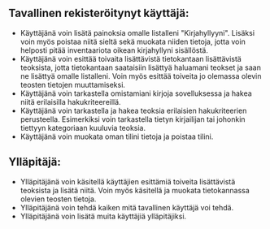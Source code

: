 ﻿## Tavallinen rekisteröitynyt käyttäjä:

  - Käyttäjänä voin lisätä painoksia omalle listalleni "Kirjahyllyyni". Lisäksi voin myös poistaa niitä sieltä
    sekä muokata niiden tietoja, jotta voin helposti pitää inventaariota oikean kirjahyllyni sisällöstä.
  - Käyttäjänä voin esittää toivaita lisättävistä tietokantaan lisättävistä teoksista, jotta tietokantaan 
    saataisiin lisättyä haluamani teokset ja saan ne lisättyä omalle listalleni. Voin myös esittää toiveita jo
    olemassa olevin teosten tietojen muuttamiseksi.
  - Käyttäjänä voin tarkastella omistamiani kirjoja sovelluksessa ja hakea niitä erilaisilla hakukriteereillä.
  - Käyttäjänä voin tarkastella ja hakea teoksia erilaisien hakukriteerien perusteella. Esimerkiksi voin tarkastella
    tietyn kirjailijan tai johonkin tiettyyn kategoriaan kuuluvia teoksia.
  - Käyttäjänä voin muokata oman tilini tietoja ja poistaa tilini.
  
  
## Ylläpitäjä: 

  - Ylläpitäjänä voin käsitellä käyttäjien esittämiä toiveita lisättävistä teoksista ja lisätä niitä. Voin myös
    käsitellä ja muokata tietokannassa olevien teosten tietoja.
  - Ylläpitäjänä voin tehdä kaiken mitä tavallinen käyttäjä voi tehdä.
  - Ylläpitäjänä voin lisätä muita käyttäjiä ylläpitäjiksi.
